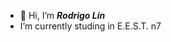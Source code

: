 - 👋 Hi, I’m __*Rodrigo Lin*__
- I’m currently studing in E.E.S.T. n7
<!---
alexisrodrigolin/alexisrodrigolin is a ✨ special ✨ repository because its `README.md` (this file) appears on your GitHub profile.
You can click the Preview link to take a look at your changes.
--->
